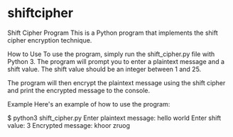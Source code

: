 # shiftcipher
Shift Cipher Program This is a Python program that implements the shift cipher encryption technique. 

How to Use
To use the program, simply run the shift_cipher.py file with Python 3. The program will prompt you to enter a plaintext message and a shift value. The shift value should be an integer between 1 and 25.

The program will then encrypt the plaintext message using the shift cipher and print the encrypted message to the console.

Example
Here's an example of how to use the program:

$ python3 shift_cipher.py
Enter plaintext message: hello world
Enter shift value: 3
Encrypted message: khoor zruog
